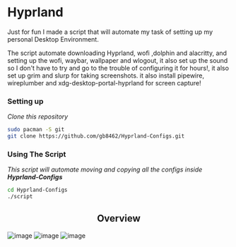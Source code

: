 # Hyprland

Just for fun I made a script that will automate my task of setting up my personal Desktop Environment.

The script automate downloading Hyprland, wofi ,dolphin and alacritty, and setting up the wofi, waybar, wallpaper and wlogout, it also set up the sound so I don't have to try and go to the trouble of configuring it for hours!, it also set up grim and slurp for taking screenshots. it also install pipewire, wireplumber and xdg-desktop-portal-hyprland for screen capture!

### Setting up
_Clone this repository_
```bash
sudo pacman -S git
git clone https://github.com/gb8462/Hyprland-Configs.git
```

### Using The Script
_This script will automate moving and copying all the configs inside **Hyprland-Configs**_
```bash
cd Hyprland-Configs
./script
```

<h2 align="center">Overview</h2>

![image](https://github.com/user-attachments/assets/ef27afce-be0c-42c2-abad-e6071efe3da2)
![image](https://github.com/user-attachments/assets/a0bb972d-c628-42f6-842a-45b61f2b20b7)
![image](https://github.com/user-attachments/assets/f5da6c4c-faea-410a-9fd8-7ac3923f52a9)
